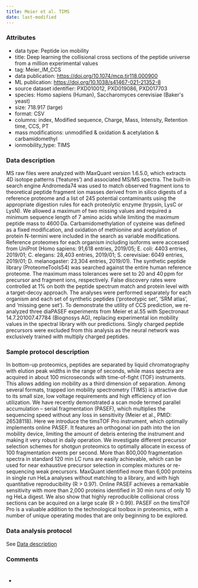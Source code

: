 ```yaml
---
title: Meier et al. TIMS
date: last-modified
---
```


### Attributes
- data type: Peptide ion mobility
- title: Deep learning the collisional cross sections of the peptide universe from a million experimental values
- tag: Meier_IM_CCS
- data publication: https://doi.org/10.1074/mcp.tir118.000900
- ML publication: https://doi.org/10.1038/s41467-021-21352-8
- source dataset identifier: PXD010012, PXD019086, PXD017703
- species: Homo sapiens (Human), Saccharomyces cerevisiae (Baker's yeast)
- size: 718.917 (large)
- format: CSV
- columns: index, Modified sequence, Charge, Mass, Intensity, Retention time, CCS, PT
- mass modifications: unmodified & oxidation & acetylation & carbamidomethyl
- ionmobility_type: TIMS

### Data description
MS raw files were analyzed with MaxQuant version 1.6.5.0, which extracts 4D isotope patterns
(‘features’) and associated MS/MS spectra. The built-in search engine Andromeda74 was used
to match observed fragment ions to theoretical peptide fragment ion masses derived from in
silico digests of a reference proteome and a list of 245 potential contaminants using the
appropriate digestion rules for each proteolytic enzyme (trypsin, LysC or LysN). We allowed
a maximum of two missing values and required a minimum sequence length of 7 amino acids while
limiting the maximum peptide mass to 4600 Da. Carbamidomethylation of cysteine was defined as
a fixed modification, and oxidation of methionine and acetylation of protein N-termini were
included in the search as variable modifications. Reference proteomes for each organism including
isoforms were accessed from UniProt (Homo sapiens: 91,618 entries, 2019/05; E. coli: 4403 entries,
2019/01; C. elegans: 28,403 entries, 2019/01; S. cerevisiae: 6049 entries, 2019/01; D. melanogaster:
23,304 entries, 2019/01). The synthetic peptide library (ProteomeTools54) was searched against
the entire human reference proteome. The maximum mass tolerances were set to 20 and 40 ppm for
precursor and fragment ions, respectively. False discovery rates were controlled at 1% on both
the peptide spectrum match and protein level with a target-decoy approach. The analyses were
performed separately for each organism and each set of synthetic peptides (‘proteotypic set’,
‘SRM atlas’, and ‘missing gene set’). To demonstrate the utility of CCS prediction, we re-analyzed
three diaPASEF experiments from Meier et al.55 with Spectronaut 14.7.201007.47784 (Biognosys AG),
replacing experimental ion mobility values in the spectral library with our predictions. Singly
charged peptide precursors were excluded from this analysis as the neural network was exclusively
trained with multiply charged peptides.

### Sample protocol description
In bottom-up proteomics, peptides are separated by liquid chromatography with elution
peak widths in the range of seconds, while mass spectra are acquired in about 100 microseconds
with time-of-fight (TOF) instruments. This allows adding ion mobility as a third dimension of
separation. Among several formats, trapped ion mobility spectrometry (TIMS) is attractive due
to its small size, low voltage requirements and high efficiency of ion utilization. We have
recently demonstrated a scan mode termed parallel accumulation – serial fragmentation (PASEF),
which multiplies the sequencing speed without any loss in sensitivity (Meier et al., PMID:
26538118). Here we introduce the timsTOF Pro instrument, which optimally implements online
PASEF. It features an orthogonal ion path into the ion mobility device, limiting the amount
of debris entering the instrument and making it very robust in daily operation. We investigate
different precursor selection schemes for shotgun proteomics to optimally allocate in excess
of 100 fragmentation events per second. More than 800,000 fragmentation spectra in standard
120 min LC runs are easily achievable, which can be used for near exhaustive precursor selection
in complex mixtures or re-sequencing weak precursors. MaxQuant identified more than 6,000 proteins
in single run HeLa analyses without matching to a library, and with high quantitative reproducibility
(R > 0.97). Online PASEF achieves a remarkable sensitivity with more than 2,000 proteins identified
in 30 min runs of only 10 ng HeLa digest. We also show that highly reproducible collisional cross
sections can be acquired on a large scale (R > 0.99). PASEF on the timsTOF Pro is a valuable addition
to the technological toolbox in proteomics, with a number of unique operating modes that are only
beginning to be explored.

### Data analysis protocol
See [Data description](#data-description)

### Comments
- #

